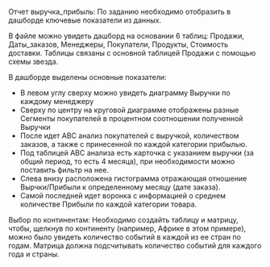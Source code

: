 Отчет выручка_прибыль: 
По заданию необходимо отобразить в дашборде ключевые показатели из данных.
  
  В файле можно увидеть дашборд на основании 6 таблиц: Продажи, Даты_заказов, Менеджеры, Покупатели, Продукты, Стоимость доставки. 
  Таблицы связаны с основной таблицей Продажи с помощью схемы звезда. 

  В дашборде выделены основные показатели:
  - В левом углу сверху можно увидеть диаграмму Выручки по каждому менеджеру
  - Сверху по центру на круговой диаграмме отображены разные Сегменты покупателей в процентном соотношении полученной Выручки
  - После идет ABC анализ покупателей с выручкой, количеством заказов, а также с принесенной по каждой категории прибылью.
  - Под таблицей ABC анализа есть карточка с указанием выручки (за общий период, то есть 4 месяца), при необходимости можно поставить фильтр на нее.
  - Слева внизу расположена гистограмма отражающая отношение Вырчки/Прибыли к определенному месяцу (дате заказа). 
  - Самой последней идет воронка с информацией о среднем количестве Прибыли по каждой категории товара.

Выбор по континентам: Необходимо создайть таблицу и матрицу, чтобы, щелкнув по континенту (например, Африке в этом примере), можно было увидеть количество событий в каждой из ее стран по годам. Матрица должна подсчитывать количество событий для каждого года и страны.


